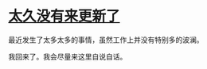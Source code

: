# [太久没有来更新了](https://github.com/gnimg/gitblog/issues/15)

最近发生了太多太多的事情，虽然工作上并没有特别多的波澜。

我回来了。我会尽量来这里自说自话。